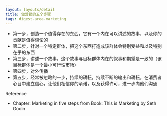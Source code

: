 ```yaml
---
layout: layouts/detail
title: 做营销的五个步骤
tags: digest-area-marketing
---
```

- 第一步，创造一个值得存在的东西，它有一个内在可以讲述的故事，以及你的贡献是值得谈论的
- 第二步，针对一个特定群体，把这个东西打造成该群体会特别受益和以及特别在乎的东西
- 第三步，讲述一个故事，这个故事与目标群体内在的叙事和期望是一致的（该目标群体是一个最小可行性市场）
- 第四步，对外传播
- 第五步，经常被忽略的一步，持续的耕耘，持续不断的输出和耕耘，在消费者心目中建立信心，让他们相信你的承诺，以及获得许可，进一步向他们沟通

Reference
- Chapter: Marketing in five steps from Book: This is Marketing by Seth Godin
